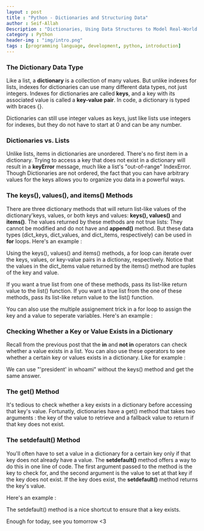 ```yaml
---
layout : post
title : "Python - Dictionaries and Structuring Data"
author : Seif-Allah
Description : "Dictionaries, Using Data Structures to Model Real-World Things"
category : Python 
header-img : "img/intro.png"
tags : [programming language, development, python, introduction]
---
```

### The Dictionary Data Type
Like a list, a **dictionary** is a collection of many values. But unlike indexes for lists, indexes for dictionaries can use many different data types, not just integers. Indexes for dictionaries are called **keys**, and a key with its associated value is called a **key-value pair**.
In code, a dictionary is typed with braces {}.
<br>
<script src="https://gist.github.com/pu71n/f0e79038bbe1f766afc714d40f7298c5.js"></script>

Dictionaries can still use integer values as keys, just like lists use integers for indexes, but they do not have to start at 0 and can be any number.

### Dictionaries vs. Lists
Unlike lists, items in dictionaries are unordered. There's no first item in a dictionary. 
Trying to access a key that does not exist in a dictionary will result in a **keyError** message, much like a list's "out-of-range" IndexError. 
Though Dictionaries are not ordered, the fact that you can have arbitrary values for the keys allows you to organize you data in a powerful ways.

### The keys(), values(), and items() Methods 
There are three dictionary methods that will return list-like values of the dictionary'keys, values, or both keys and values: **keys(), values()** and **items()**.
The values returned by these methods are not true lists: They cannot be modified and do not have and **append()** method. But these data types (dict\_keys, dict\_values, and dict\_items, respectively) can be used in **for** loops. 
Here's an example : 
<br>
<script src="https://gist.github.com/pu71n/4cdffdae93fedbe51e38cd793ad8da95.js"></script>
Using the keys(), values() and items() methods, a for loop can iterate over the keys, values, or key-value pairs in a dictionay, respectively. Notice that the values in the dict\_items value returned by the items() method are tuples of the key and value. 

If you want a true list from one of these methods, pass its list-like return value to the list() function. If you want a true list from the one of these methods, pass its list-like return value to the list() function. 

You can also use the multiple assignement trick in a for loop to assign the key and a value to seperate variables.
Here's an example : 
<br>
<script src="https://gist.github.com/pu71n/4450808471e4407903661f346c2ca005.js"></script>

### Checking Whether a Key or Value Exists in a Dictionary
Recall from the previous post that the **in** and **not in** operators can check whether a value exists in a list. You can also use these operators to see whether a certain key or values exists in a dictionary. Like for example : 
<br>
<script src="https://gist.github.com/pu71n/be5750fddd92ab8c8815bdc388a18579.js"></script>

We can use "'president' in whoami" without the keys() method and get the same answer.

### The get() Method 
It's tedious to check whether a key exists in a dictionary before accessing that key's value. Fortunatly, dictionaries have a get() method that takes two arguments : the key of the value to retrieve and a fallback value to return if that key does not exist. 
### The setdefault() Method 
You'll often have to set a value in a dictionary for a certain key only if that key does not already have a value. The **setdefault()** method offers a way to do this in one line of code. The first argument passed to the method is the key to check for, and the second argument is the value to set at that key if the key does not exist. If the key does exist, the **setdefault()** method returns the key's value. 

Here's an example : 
<br>
<script src="https://gist.github.com/pu71n/1ca8b06756806367ca823efa075c69a7.js"></script>

The setdefault() method is a nice shortcut to ensure that a key exists. 

Enough for today, see you tomorrow <3
